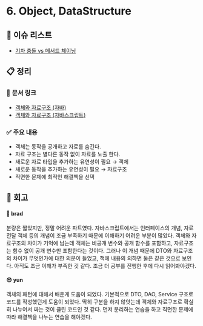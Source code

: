 # 6. Object, DataStructure

## :pushpin: 이슈 리스트

- [기차 충돌 vs 메서드 체이닝](https://github.com/brad-go/clean-code-study/issues/32)

## :clipboard: 정리

### :link: 문서 링크

- [객체와 자료구조 (자바)](./heewhy_java.md)
- [객체와 자료구조 (자바스크립트)](./brad_javascript.md)

### :white_check_mark: 주요 내용

- 객체는 동작을 공개하고 자료를 숨긴다.
- 자료 구조는 별다른 동작 없이 자료를 노출 한다.
- 새로운 자료 타입을 추가하는 유연성이 필요 → 객체
- 새로운 동작을 추가하는 유연성이 필요 → 자료구조
- 직면한 문제에 최적인 해결책을 선택

## :pray: 회고

#### :bread: brad

분량은 짧았지만, 정말 어려운 파트였다. 자바스크립트에서는 인터페이스의 개념, 자료전달 객체 등의 개념이 조금 부족하기 때문에 이해하기 어려운 부분이 많았다.
객체와 자료구조의 차이가 기억에 남는데 객체는 비공개 변수와 공개 함수를 포함하고, 자료구조는 함수 없이 공개 변수만 포함한다는 것이다. 그러나 이 개념 때문에 DTO와 자료구조의 차이가 무엇인가에 대한 의문이 들었고, 책에 내용의 의하면 둘은 같은 것으로 보인다.
아직도 조금 이해가 부족한 것 같다. 조금 더 공부를 진행한 후에 다시 읽어봐야겠다.

#### :sunglasses: yun

객체의 패턴에 대해서 배운게 도움이 되었다. 기본적으로 DTO, DAO, Service 구조로 코드를 작성했던게 도움이 되었다. 딱히 구분을 하지 않앗는데 객체와 자료구조로 확실히 나누어서 짜는 것이 클린 코드인 것 같다. 먼저 분리하는 연습을 하고 직면한 문제에 따라 해결책을 나누는 연습을 해야겠다.